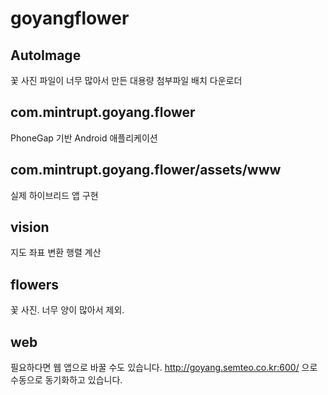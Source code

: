 ﻿goyangflower
============

## AutoImage
꽃 사진 파일이 너무 많아서 만든 대용량 첨부파일 배치 다운로더

## com.mintrupt.goyang.flower
PhoneGap 기반 Android 애플리케이션

## com.mintrupt.goyang.flower/assets/www
실제 하이브리드 앱 구현

## vision
지도 좌표 변환 행렬 계산

## flowers
꽃 사진. 너무 양이 많아서 제외.

## web
필요하다면 웹 앱으로 바꿀 수도 있습니다.
http://goyang.semteo.co.kr:600/ 으로 수동으로 동기화하고 있습니다.
